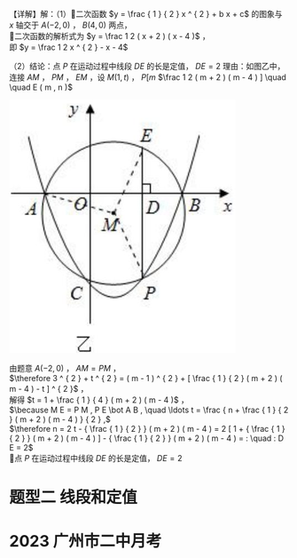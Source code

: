 【详解】解：（1）二次函数 $y = \frac { 1 } { 2 } x ^ { 2 } + b x + c$ 的图象与 $x$ 轴交于 $A ( - 2 , 0 )$ ， $B ( 4 , 0 )$ 两点，  
二次函数的解析式为 $y = \frac 1 2 ( x + 2 ) ( x - 4 )$ ，  
即 $y = \frac 1 2 x ^ { 2 } - x - 4$

（2）结论：点 $P$ 在运动过程中线段 $D E$ 的长是定值， $D E = 2$ 理由：如图乙中，连接 $A M$ ， $P M$ ， $E M$ ，设 $M ( 1 , t )$ ， $P [ m$ $\frac 1 2 ( m + 2 ) ( m - 4 ) ] \quad \quad E ( m , n )$

![](<../../qs_image_DB/专题3-1_二次函数中的10类定值、定点问题（解析版）/073004f242b4349b2a1ec7cb422f6ab1759f8d2d15507c06f9ed6c4c080e6e57.jpg>)

由题意 $A ( - 2 , 0 )$ ， $A M = P M$ ，  
$\therefore 3 ^ { 2 } + t ^ { 2 } = ( m - 1 ) ^ { 2 } + [ \frac { 1 } { 2 } ( m + 2 ) ( m - 4 ) - t ] ^ { 2 }$ ，  
解得 $t = 1 + \frac { 1 } { 4 } ( m + 2 ) ( m - 4 )$ ，  
$\because M E = P M , P E \bot A B , \quad \ldots t = \frac { n + \frac { 1 } { 2 } ( m + 2 ) ( m - 4 ) } { 2 } ,$   
$\therefore n = 2 t - { \frac { 1 } { 2 } } ( m + 2 ) ( m - 4 ) = 2 [ 1 + { \frac { 1 } { 2 } } ( m + 2 ) ( m - 4 ) ] - { \frac { 1 } { 2 } } ( m + 2 ) ( m - 4 ) = : \quad : D E = 2$   
点 $P$ 在运动过程中线段 $D E$ 的长是定值， $D E = 2$

# 题型二 线段和定值

# 2023 广州市二中月考
